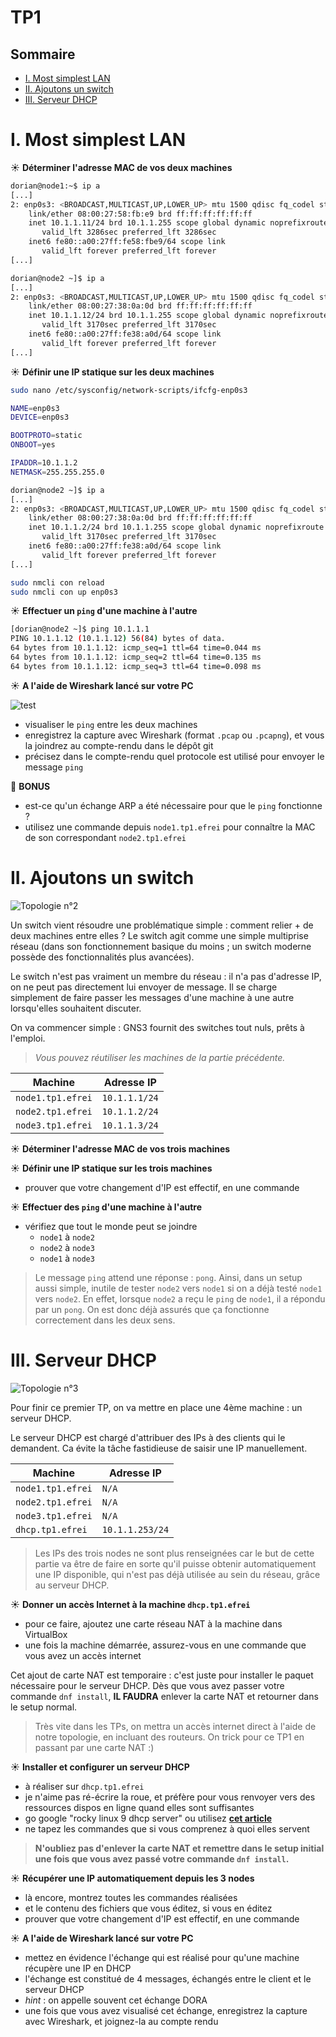 # TP1

## Sommaire

- [I. Most simplest LAN](#i-most-simplest-lan)
- [II. Ajoutons un switch](#ii-ajoutons-un-switch)
- [III. Serveur DHCP](#iii-serveur-dhcp)


# I. Most simplest LAN


☀️ **Déterminer l'adresse MAC de vos deux machines**

```bash
dorian@node1:~$ ip a
[...]
2: enp0s3: <BROADCAST,MULTICAST,UP,LOWER_UP> mtu 1500 qdisc fq_codel state UP group default qlen 1000
    link/ether 08:00:27:58:fb:e9 brd ff:ff:ff:ff:ff:ff
    inet 10.1.1.11/24 brd 10.1.1.255 scope global dynamic noprefixroute enp0s3
       valid_lft 3286sec preferred_lft 3286sec
    inet6 fe80::a00:27ff:fe58:fbe9/64 scope link 
       valid_lft forever preferred_lft forever
[...]
```

```bash
dorian@node2 ~]$ ip a
[...]
2: enp0s3: <BROADCAST,MULTICAST,UP,LOWER_UP> mtu 1500 qdisc fq_codel state UP group default qlen 1000
    link/ether 08:00:27:38:0a:0d brd ff:ff:ff:ff:ff:ff
    inet 10.1.1.12/24 brd 10.1.1.255 scope global dynamic noprefixroute enp0s3
       valid_lft 3170sec preferred_lft 3170sec
    inet6 fe80::a00:27ff:fe38:a0d/64 scope link 
       valid_lft forever preferred_lft forever
[...]
```

☀️ **Définir une IP statique sur les deux machines**

```bash
sudo nano /etc/sysconfig/network-scripts/ifcfg-enp0s3

NAME=enp0s3
DEVICE=enp0s3

BOOTPROTO=static
ONBOOT=yes

IPADDR=10.1.1.2
NETMASK=255.255.255.0
```
```bash
dorian@node2 ~]$ ip a
[...]
2: enp0s3: <BROADCAST,MULTICAST,UP,LOWER_UP> mtu 1500 qdisc fq_codel state UP group default qlen 1000
    link/ether 08:00:27:38:0a:0d brd ff:ff:ff:ff:ff:ff
    inet 10.1.1.2/24 brd 10.1.1.255 scope global dynamic noprefixroute enp0s3
       valid_lft 3170sec preferred_lft 3170sec
    inet6 fe80::a00:27ff:fe38:a0d/64 scope link 
       valid_lft forever preferred_lft forever
[...]
```
```bash
sudo nmcli con reload
sudo nmcli con up enp0s3
```

☀️ **Effectuer un `ping` d'une machine à l'autre**

```bash
[dorian@node2 ~]$ ping 10.1.1.1
PING 10.1.1.12 (10.1.1.12) 56(84) bytes of data.
64 bytes from 10.1.1.12: icmp_seq=1 ttl=64 time=0.044 ms
64 bytes from 10.1.1.12: icmp_seq=2 ttl=64 time=0.135 ms
64 bytes from 10.1.1.12: icmp_seq=3 ttl=64 time=0.098 ms
```

☀️ **A l'aide de Wireshark lancé sur votre PC**


 ![test](./wireshark)


- visualiser le `ping` entre les deux machines
- enregistrez la capture avec Wireshark (format `.pcap` ou `.pcapng`), et vous la joindrez au compte-rendu dans le dépôt git
- précisez dans le compte-rendu quel protocole est utilisé pour envoyer le message `ping`

🌟 **BONUS**

- est-ce qu'un échange ARP a été nécessaire pour que le `ping` fonctionne ?
- utilisez une commande depuis `node1.tp1.efrei` pour connaître la MAC de son correspondant `node2.tp1.efrei`

# II. Ajoutons un switch

![Topologie n°2](./img/topo2.png)

Un switch vient résoudre une problématique simple : comment relier + de deux machines entre elles ? Le switch agit comme une simple multiprise réseau (dans son fonctionnement basique du moins ; un switch moderne possède des fonctionnalités plus avancées).

Le switch n'est pas vraiment un membre du réseau : il n'a pas d'adresse IP, on ne peut pas directement lui envoyer de message. Il se charge simplement de faire passer les messages d'une machine à une autre lorsqu'elles souhaitent discuter.

On va commencer simple : GNS3 fournit des switches tout nuls, prêts à l'emploi.

> *Vous pouvez réutiliser les machines de la partie précédente.*

| Machine           | Adresse IP    |
| ----------------- | ------------- |
| `node1.tp1.efrei` | `10.1.1.1/24` |
| `node2.tp1.efrei` | `10.1.1.2/24` |
| `node3.tp1.efrei` | `10.1.1.3/24` |

☀️ **Déterminer l'adresse MAC de vos trois machines**

☀️ **Définir une IP statique sur les trois machines**

- prouver que votre changement d'IP est effectif, en une commande

☀️ **Effectuer des `ping` d'une machine à l'autre**

- vérifiez que tout le monde peut se joindre
  - `node1` à `node2`
  - `node2` à `node3`
  - `node1` à `node3`

> Le message `ping` attend une réponse : `pong`. Ainsi, dans un setup aussi simple, inutile de tester `node2` vers `node1` si on a déjà testé `node1` vers `node2`. En effet, lorsque `node2` a reçu le `ping` de `node1`, il a répondu par un `pong`. On est donc déjà assurés que ça fonctionne correctement dans les deux sens.

# III. Serveur DHCP

![Topologie n°3](./img/topo3.png)

Pour finir ce premier TP, on va mettre en place une 4ème machine : un serveur DHCP.

Le serveur DHCP est chargé d'attribuer des IPs à des clients qui le demandent. Ca évite la tâche fastidieuse de saisir une IP manuellement.

| Machine           | Adresse IP      |
| ----------------- | --------------- |
| `node1.tp1.efrei` | `N/A`           |
| `node2.tp1.efrei` | `N/A`           |
| `node3.tp1.efrei` | `N/A`           |
| `dhcp.tp1.efrei`  | `10.1.1.253/24` |

> Les IPs des trois nodes ne sont plus renseignées car le but de cette partie va être de faire en sorte qu'il puisse obtenir automatiquement une IP disponible, qui n'est pas déjà utilisée au sein du réseau, grâce au serveur DHCP.

☀️ **Donner un accès Internet à la machine `dhcp.tp1.efrei`**

- pour ce faire, ajoutez une carte réseau NAT à la machine dans VirtualBox
- une fois la machine démarrée, assurez-vous en une commande que vous avez un accès internet

Cet ajout de carte NAT est temporaire : c'est juste pour installer le paquet nécessaire pour le serveur DHCP. Dès que vous avez passer votre commande `dnf install`, **IL FAUDRA** enlever la carte NAT et retourner dans le setup normal.

> Très vite dans les TPs, on mettra un accès internet direct à l'aide de notre topologie, en incluant des routeurs. On trick pour ce TP1 en passant par une carte NAT :)

☀️ **Installer et configurer un serveur DHCP**

- à réaliser sur `dhcp.tp1.efrei`
- je n'aime pas ré-écrire la roue, et préfère pour vous renvoyer vers des ressources dispos en ligne quand elles sont suffisantes
- go google "rocky linux 9 dhcp server" ou utilisez [**cet article**](https://www.server-world.info/en/note?os=Rocky_Linux_8&p=dhcp&f=1)
- ne tapez les commandes que si vous comprenez à quoi elles servent

> **N'oubliez pas d'enlever la carte NAT et remettre dans le setup initial une fois que vous avez passé votre commande `dnf install`.**

☀️ **Récupérer une IP automatiquement depuis les 3 nodes**

- là encore, montrez toutes les commandes réalisées
- et le contenu des fichiers que vous éditez, si vous en éditez
- prouver que votre changement d'IP est effectif, en une commande

☀️ **A l'aide de Wireshark lancé sur votre PC**

- mettez en évidence l'échange qui est réalisé pour qu'une machine récupère une IP en DHCP
- l'échange est constitué de 4 messages, échangés entre le client et le serveur DHCP
- *hint* : on appelle souvent cet échange DORA
- une fois que vous avez visualisé cet échange, enregistrez la capture avec Wireshark, et joignez-la au compte rendu